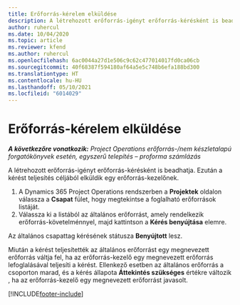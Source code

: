 ```yaml
---
title: Erőforrás-kérelem elküldése
description: A létrehozott erőforrás-igényt erőforrás-kérésként is beadhatja. Ezután a kérést teljesítés céljából elküldik egy erőforrás-kezelőnek.
author: ruhercul
ms.date: 10/04/2020
ms.topic: article
ms.reviewer: kfend
ms.author: ruhercul
ms.openlocfilehash: 6ac0044a27d1e506c9c62c477014017fd0ca06cb
ms.sourcegitcommit: 40f68387f594180af64a5e5c748b6efa188bd300
ms.translationtype: HT
ms.contentlocale: hu-HU
ms.lasthandoff: 05/10/2021
ms.locfileid: "6014029"
---
```

# <a name="submit-a-resource-request"></a>Erőforrás-kérelem elküldése

_**A következőre vonatkozik:** Project Operations erőforrás-/nem készletalapú forgatókönyvek esetén, egyszerű telepítés – proforma számlázás_

A létrehozott erőforrás-igényt erőforrás-kérésként is beadhatja. Ezután a kérést teljesítés céljából elküldik egy erőforrás-kezelőnek.

1. A Dynamics 365 Project Operations rendszerben a **Projektek** oldalon válassza a **Csapat** fület, hogy megtekintse a foglalható erőforrások listáját. 
2. Válassza ki a listából az általános erőforrást, amely rendelkezik erőforrás-követelménnyel, majd kattintson a **Kérés benyújtása** elemre.

Az általános csapattag kérésének státusza **Benyújtott** lesz.

Miután a kérést teljesítették az általános erőforrást egy megnevezett erőforrás váltja fel, ha az erőforrás-kezelő egy megnevezett erőforrás lefoglalásával teljesíti a kérést. Ellenkező esetben az általános erőforrás a csoporton marad, és a kérés állapota **Áttekintés szükséges** értékre változik , ha az erőforrás-kezelő egy megnevezett erőforrást javasolt.


[!INCLUDE[footer-include](../includes/footer-banner.md)]